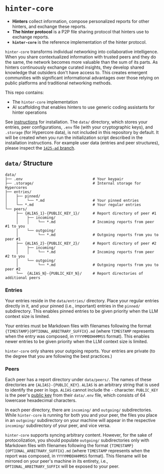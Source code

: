 # `hinter-core`

- **Hinters** collect information, compose personalized reports for other hinters, and exchange these reports.
- **The hinter protocol** is a P2P file sharing protocol that hinters use to exchange reports.
- **`hinter-core`** is the reference implementation of the hinter protocol.

`hinter-core` transforms individual networking into collaborative intelligence.
When you share contextualized information with trusted peers and they do the same, the network becomes more valuable than the sum of its parts.
As hinters continuously exchange curated insights, they develop shared knowledge that outsiders don't have access to.
This creates emergent communities with significant informational advantages over those relying on public platforms and traditional networking methods.

This repo contains:
- The `hinter-core` implementation
- AI scaffolding that enables hinters to use generic coding assistants for hinter operations

See [instructions](./instructions.md) for installation.
The `data/` directory, which stores your entries, peer configurations, `.env` file (with your cryptographic keys), and `.storage` (for Hypercore data), is not included in this repository by default. It will be created when you run the initialization script described in the installation instructions.
For example user data (entries and peer structures), please inspect the [`1425-ad` branch](https://github.com/bbenligiray/hinter-core/tree/1425-ad/data).

## `data/` Structure

```
data/
├── .env                                # Your keypair
├── .storage/                           # Internal storage for Hypercores
├── entries/
│    ├── pinned/
│    │    └── *.md                      # Your pinned entries
│    └── *.md                           # Your regular entries
└── peers/
     ├── {ALIAS_1}-{PUBLIC_KEY_1}/      # Report directory of peer #1
     │    ├── incoming/
     │    │    └── *.md                 # Incoming reports from peer #1 to you
     │    └── outgoing/
     │         └── *.md                 # Outgoing reports from you to peer #1
     ├── {ALIAS_2}-{PUBLIC_KEY_2}/      # Report directory of peer #2
     │    ├── incoming/
     │    │    └── *.md                 # Incoming reports from peer #2 to you
     │    └── outgoing/
     │         └── *.md                 # Outgoing reports from you to peer #2
     └──  {ALIAS_N}-{PUBLIC_KEY_N}/     # Report directories of additional peers
```

### Entries

Your entries reside in the `data/entries/` directory.
Place your regular entries directly in it, and your pinned (i.e., important) entries in the `pinned/` subdirectory.
This enables pinned entries to be given priority when the LLM context size is limited.

Your entries must be Markdown files with filenames following the format `{TIMESTAMP}{OPTIONAL_ARBITRARY_SUFFIX}.md` (where `TIMESTAMP` represents when the entry was composed, in `YYYYMMDDHHMMSS` format).
This enables newer entries to be given priority when the LLM context size is limited.

`hinter-core` only shares your outgoing reports.
Your entries are private (to the degree that you are following the best practices.)

### Peers

Each peer has a report directory under `data/peers/`.
The names of these directories are `{ALIAS}-{PUBLIC_KEY}`.
`ALIAS` is an arbitrary string that is used to identify the peer in logs.
`ALIAS` cannot include the `-` character.
`PUBLIC_KEY` is the peer's [public key](#keypair) from their `data/.env` file, which consists of 64 lowercase hexadecimal characters.

In each peer directory, there are `incoming/` and `outgoing/` subdirectories.
While `hinter-core` is running for both you and your peer, the files you place in an `outgoing/` subdirectory on your machine will appear in the respective `incoming/` subdirectory of your peer, and vice versa.

`hinter-core` supports syncing arbitrary content.
However, for the sake of protocolization, you should populate `outgoing/` subdirectories only with Markdown files with filenames following the format `{TIMESTAMP}{OPTIONAL_ARBITRARY_SUFFIX}.md` (where `TIMESTAMP` represents when the report was composed, in `YYYYMMDDHHMMSS` format).
This filename will be mirrored on your peer's machine in its entirety, i.e., `OPTIONAL_ARBITRARY_SUFFIX` will be exposed to your peer.

